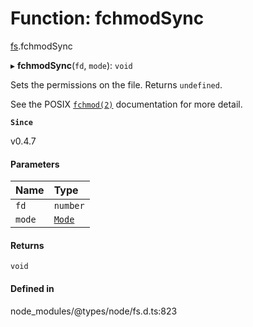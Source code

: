 # Function: fchmodSync

[fs](../modules/fs.md).fchmodSync

▸ **fchmodSync**(`fd`, `mode`): `void`

Sets the permissions on the file. Returns `undefined`.

See the POSIX [`fchmod(2)`](http://man7.org/linux/man-pages/man2/fchmod.2.html) documentation for more detail.

**`Since`**

v0.4.7

#### Parameters

| Name | Type |
| :------ | :------ |
| `fd` | `number` |
| `mode` | [`Mode`](../types/fs.Mode.md) |

#### Returns

`void`

#### Defined in

node_modules/@types/node/fs.d.ts:823
